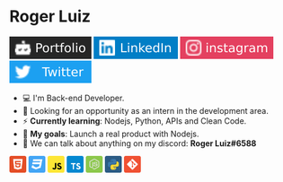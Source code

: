 # Roger Luiz

[![Portfolio Badge](assets/portfolio-badge.svg)](https://rogerluiz.vercel.app/) 
[![LinkedIn Badge](assets/linkedIn-badge.svg)](https://www.linkedin.com/in/roger-luiz/) 
[![Instagram Badge](assets/instagram-badge.svg)](https://www.instagram.com/rogerluiz.dev/) 
[![Twitter Badge](assets/twitter-badge.svg)](https://twitter.com/rogerluizz)

- :computer: I'm Back-end Developer.
- :eyes: Looking for an opportunity as an intern in the development area.
- :zap: __Currently learning__: Nodejs, Python, APIs and Clean Code.
- :rocket: __My goals__: Launch a real product with Nodejs.
- :speech_balloon: We can talk about anything on my discord: __Roger Luiz#6588__

<p align="left">
  <img src="assets/html.svg" width="30" height="30"/>
  <img src="assets/css.svg" width="30" height="30"/>
  <img src="assets/javascript.svg" width="30" height="30"/>

  <img src="assets/typescript.svg" width="30" height="30"/>
  <img src="assets/node.svg" width="30" height="30"/>
  <img src="assets/python.svg" width="30" height="30"/>
  <img src="assets/git.svg" width="30" height="30"/>
</p>